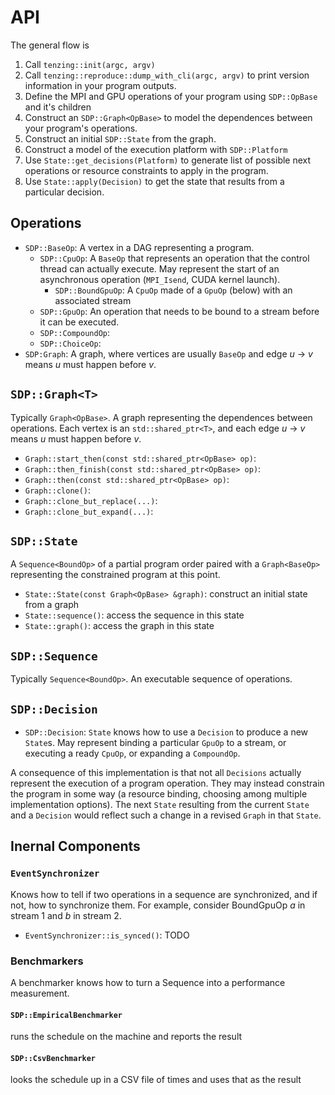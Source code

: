 # API

The general flow is

1. Call `tenzing::init(argc, argv)`
2. Call `tenzing::reproduce::dump_with_cli(argc, argv)` to print version information in your program outputs.
3. Define the MPI and GPU operations of your program using `SDP::OpBase` and it's children
4. Construct an `SDP::Graph<OpBase>` to model the dependences between your program's operations.
5. Construct an initial `SDP::State` from the graph.
6. Construct a model of the execution platform with `SDP::Platform`
7. Use `State::get_decisions(Platform)` to generate list of possible next operations or resource constraints to apply in the program.
8. Use `State::apply(Decision)` to get the state that results from a particular decision.

## Operations

- `SDP::BaseOp`: A vertex in a DAG representing a program.
  - `SDP::CpuOp`: A `BaseOp` that represents an operation that the control thread can actually execute. May represent the start of an asynchronous operation (`MPI_Isend`, CUDA kernel launch).
    - `SDP::BoundGpuOp`: A `CpuOp` made of a `GpuOp` (below) with an associated stream
  - `SDP::GpuOp`: An operation that needs to be bound to a stream before it can be executed.
  - `SDP::CompoundOp`:
  - `SDP::ChoiceOp`:
- `SDP:Graph`: A graph, where vertices are usually `BaseOp` and edge *u* -> *v* means *u* must happen before *v*.

## `SDP::Graph<T>`

Typically `Graph<OpBase>`.
A graph representing the dependences between operations.
Each vertex is an `std::shared_ptr<T>`, and each edge *u* -> *v* means *u* must happen before *v*.

* `Graph::start_then(const std::shared_ptr<OpBase> op)`:
* `Graph::then_finish(const std::shared_ptr<OpBase> op)`:
* `Graph::then(const std::shared_ptr<OpBase> op)`:
* `Graph::clone()`:
* `Graph::clone_but_replace(...)`:
* `Graph::clone_but_expand(...)`:

## `SDP::State`

A `Sequence<BoundOp>` of a partial program order paired with a `Graph<BaseOp>` representing the constrained program at this point.

* `State::State(const Graph<OpBase> &graph)`: construct an initial state from a graph
* `State::sequence()`: access the sequence in this state
* `State::graph()`: access the graph in this state

## `SDP::Sequence`

Typically `Sequence<BoundOp>`.
An executable sequence of operations.


## `SDP::Decision`

- `SDP::Decision`: `State` knows how to use a `Decision` to produce a new `State`s. May represent binding a particular `GpuOp` to a stream, or executing a ready `CpuOp`, or expanding a `CompoundOp`.

A consequence of this implementation is that not all `Decisions` actually represent the execution of a program operation.
They may instead constrain the program in some way (a resource binding, choosing among multiple implementation options).
The next `State` resulting from the current `State` and a `Decision` would reflect such a change in a revised `Graph` in that `State`.

## Inernal Components

### `EventSynchronizer`

Knows how to tell if two operations in a sequence are synchronized, and if not, how to synchronize them.
For example, consider BoundGpuOp *a* in stream 1 and *b* in stream 2.

* `EventSynchronizer::is_synced()`: TODO

### Benchmarkers

A benchmarker knows how to turn a Sequence into a performance measurement.

#### `SDP::EmpiricalBenchmarker`
runs the schedule on the machine and reports the result
#### `SDP::CsvBenchmarker`
looks the schedule up in a CSV file of times and uses that as the result